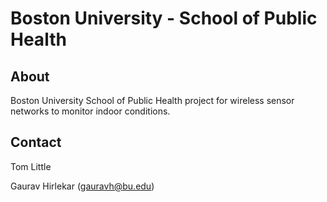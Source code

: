 # Boston University - School of Public Health
## About
Boston University School of Public Health project for wireless sensor networks to monitor indoor conditions.

## Contact
Tom Little

Gaurav Hirlekar (gauravh@bu.edu)
